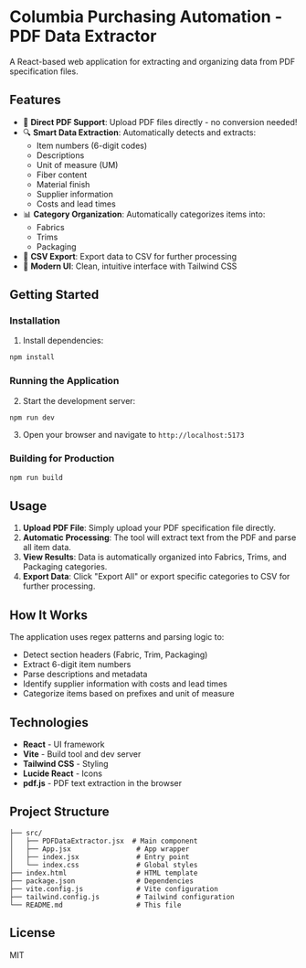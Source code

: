 # Columbia Purchasing Automation - PDF Data Extractor

A React-based web application for extracting and organizing data from PDF specification files.

## Features

- 📄 **Direct PDF Support**: Upload PDF files directly - no conversion needed!
- 🔍 **Smart Data Extraction**: Automatically detects and extracts:
  - Item numbers (6-digit codes)
  - Descriptions
  - Unit of measure (UM)
  - Fiber content
  - Material finish
  - Supplier information
  - Costs and lead times
- 📊 **Category Organization**: Automatically categorizes items into:
  - Fabrics
  - Trims
  - Packaging
- 💾 **CSV Export**: Export data to CSV for further processing
- 🎨 **Modern UI**: Clean, intuitive interface with Tailwind CSS

## Getting Started

### Installation

1. Install dependencies:
```bash
npm install
```

### Running the Application

2. Start the development server:
```bash
npm run dev
```

3. Open your browser and navigate to `http://localhost:5173`

### Building for Production

```bash
npm run build
```

## Usage

1. **Upload PDF File**: Simply upload your PDF specification file directly.
2. **Automatic Processing**: The tool will extract text from the PDF and parse all item data.
3. **View Results**: Data is automatically organized into Fabrics, Trims, and Packaging categories.
4. **Export Data**: Click "Export All" or export specific categories to CSV for further processing.

## How It Works

The application uses regex patterns and parsing logic to:
- Detect section headers (Fabric, Trim, Packaging)
- Extract 6-digit item numbers
- Parse descriptions and metadata
- Identify supplier information with costs and lead times
- Categorize items based on prefixes and unit of measure

## Technologies

- **React** - UI framework
- **Vite** - Build tool and dev server
- **Tailwind CSS** - Styling
- **Lucide React** - Icons
- **pdf.js** - PDF text extraction in the browser

## Project Structure

```
├── src/
│   ├── PDFDataExtractor.jsx  # Main component
│   ├── App.jsx                # App wrapper
│   ├── index.jsx              # Entry point
│   └── index.css              # Global styles
├── index.html                 # HTML template
├── package.json               # Dependencies
├── vite.config.js             # Vite configuration
├── tailwind.config.js         # Tailwind configuration
└── README.md                  # This file
```

## License

MIT
